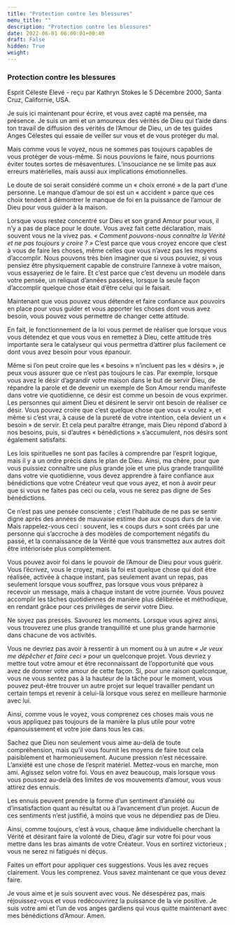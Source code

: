 ```yaml
---
title: "Protection contre les blessures"
menu_title: ""
description: "Protection contre les blessures"
date: 2022-06-01 06:00:01+00:40
draft: False
hidden: True
weight:
---
```

### Protection contre les blessures

Esprit Céleste Elevé - reçu par Kathryn Stokes le 5 Décembre 2000, Santa Cruz, Californie, USA.

Je suis ici maintenant pour écrire, et vous avez capté ma pensée, ma présence. Je suis un ami et un amoureux des vérités de Dieu qui t’aide dans ton travail de diffusion des vérités de l’Amour de Dieu, un de tes guides Anges Célestes qui essaie de veiller sur vous et de vous protéger du mal.

Mais comme vous le voyez, nous ne sommes pas toujours capables de vous protéger de vous-même. Si nous pouvions le faire, nous pourrions éviter toutes sortes de mésaventures. L’insouciance ne se limite pas aux erreurs matérielles, mais aussi aux implications émotionnelles.

Le doute de soi serait considéré comme un « choix erroné » de la part d’une personne. Le manque d’amour de soi est un « accident » parce que ces choix tendent à démontrer le manque de foi en la puissance de l’amour de Dieu pour vous guider à la maison.

Lorsque vous restez concentré sur Dieu et son grand Amour pour vous, il n’y a pas de place pour le doute. Vous avez fait cette déclaration, mais souvent vous ne la vivez pas. *« Comment pouvons-nous connaître la Vérité et ne pas toujours y croire ? »* C’est parce que vous croyez encore que c’est à vous de faire les choses, même celles que vous n’avez pas les moyens d’accomplir. Nous pouvons très bien imaginer que si vous pouviez, si vous pensiez être physiquement capable de construire l’annexe à votre maison, vous essayeriez de le faire. Et c’est parce que c’est devenu un modèle dans votre pensée, un reliquat d’années passées, lorsque la seule façon d’accomplir quelque chose était d’être celui qui le faisait.

Maintenant que vous pouvez vous détendre et faire confiance aux pouvoirs en place pour vous guider et vous apporter les choses dont vous avez besoin, vous pouvez vous permettre de changer cette attitude.

En fait, le fonctionnement de la loi vous permet de réaliser que lorsque vous vous détendez et que vous vous en remettez à Dieu, cette attitude très importante sera le catalyseur qui vous permettra d’attirer plus facilement ce dont vous avez besoin pour vous épanouir.

Même si l’on peut croire que les « besoins » n’incluent pas les « désirs », je peux vous assurer que ce n’est pas toujours le cas. Par exemple, lorsque vous avez le désir d’agrandir votre maison dans le but de servir Dieu, de répandre la parole et de devenir un exemple de Son Amour rendu manifeste dans votre vie quotidienne, ce désir est comme un besoin de vous exprimer. Les personnes qui aiment Dieu et désirent le servir ont besoin de réaliser ce désir. Vous pouvez croire que c’est quelque chose que vous « voulez », et même si c’est vrai, à cause de la pureté de votre intention, cela devient un « besoin » de servir. Et cela peut paraître étrange, mais Dieu répond d’abord à nos besoins, puis, si d’autres « bénédictions » s’accumulent, nos désirs sont également satisfaits.

Les lois spirituelles ne sont pas faciles à comprendre par l’esprit logique, mais il y a un ordre précis dans le plan de Dieu. Ainsi, ma chère, pour que vous puissiez connaître une plus grande joie et une plus grande tranquillité dans votre vie quotidienne, vous devez apprendre à faire confiance aux bénédictions que votre Créateur veut que vous ayez, et non à avoir peur que si vous ne faites pas ceci ou cela, vous ne serez pas digne de Ses bénédictions.

Ce n’est pas une pensée consciente ; c’est l’habitude de ne pas se sentir digne après des années de mauvaise estime due aux coups durs de la vie. Mais rappelez-vous ceci : souvent, les « coups durs » sont créés par une personne qui s’accroche à des modèles de comportement négatifs du passé, et la connaissance de la Vérité que vous transmettez aux autres doit être intériorisée plus complètement.

Vous pouvez avoir foi dans le pouvoir de l’Amour de Dieu pour vous guérir. Vous l’écrivez, vous le croyez, mais la foi est quelque chose qui doit être réalisée, activée à chaque instant, pas seulement avant un repas, pas seulement lorsque vous souffrez, pas lorsque vous vous préparez à recevoir un message, mais à chaque instant de votre journée. Vous pouvez accomplir les tâches quotidiennes de manière plus délibérée et méthodique, en rendant grâce pour ces privilèges de servir votre Dieu.

Ne soyez pas pressés. Savourez les moments. Lorsque vous agirez ainsi, vous trouverez une plus grande tranquillité et une plus grande harmonie dans chacune de vos activités.

Vous ne devriez pas avoir à ressentir à un moment ou à un autre *« Je veux me dépêcher et faire ceci »* pour un quelconque projet. Vous devriez y mettre tout votre amour et être reconnaissant de l’opportunité que vous avez de donner votre amour de cette façon. Si, pour une raison quelconque, vous ne vous sentez pas à la hauteur de la tâche pour le moment, vous pouvez peut-être trouver un autre projet sur lequel travailler pendant un certain temps et revenir à celui-là lorsque vous serez en meilleure harmonie avec lui.

Ainsi, comme vous le voyez, vous comprenez ces choses mais vous ne vous appliquez pas toujours de la manière la plus utile pour votre épanouissement et votre joie dans tous les cas.

Sachez que Dieu non seulement vous aime au-delà de toute compréhension, mais qu’il vous fournit les moyens de faire tout cela paisiblement et harmonieusement. Aucune pression n’est nécessaire. L’anxiété est une chose de l’esprit matériel. Mettez-vous en marche, mon ami. Agissez selon votre foi. Vous en avez beaucoup, mais lorsque vous vous poussez au-delà des limites de vos mouvements d’amour, vous vous attirez des ennuis.

Les ennuis peuvent prendre la forme d’un sentiment d’anxiété ou d’insatisfaction quant au résultat ou à l’avancement d’un projet. Aucun de ces sentiments n’est justifié, à moins que vous ne dépendiez pas de Dieu.

Ainsi, comme toujours, c’est à vous, chaque âme individuelle cherchant la Vérité et désirant faire la volonté de Dieu, d’agir sur votre foi pour vous mettre dans les bras aimants de votre Créateur. Vous en sortirez victorieux ; vous ne serez ni fatigués ni déçus.

Faites un effort pour appliquer ces suggestions. Vous les avez reçues clairement. Vous les comprenez. Vous savez maintenant ce que vous devez faire.

Je vous aime et je suis souvent avec vous. Ne désespérez pas, mais réjouissez-vous et vous redécouvrirez la puissance de la vie positive. Je suis votre ami et l’un de vos anges gardiens qui vous quitte maintenant avec mes bénédictions d’Amour. Amen.
